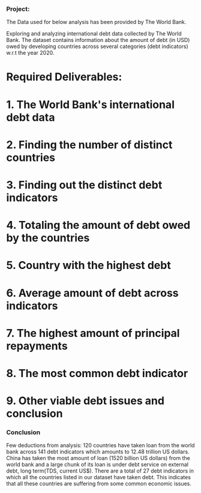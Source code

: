 ### Project: 
The Data used for below analysis has been provided by The World Bank.

Exploring and analyzing international debt data collected by The World Bank. The dataset contains information about the amount of debt (in USD) owed by developing countries across several categories (debt indicators) w.r.t the year 2020.



# Required Deliverables:


# 1.	The World Bank's international debt data
# 2.	Finding the number of distinct countries
# 3.	Finding out the distinct debt indicators
# 4.	Totaling the amount of debt owed by the countries
# 5.	Country with the highest debt
# 6.	Average amount of debt across indicators
# 7.	The highest amount of principal repayments
# 8.	The most common debt indicator
# 9.	Other viable debt issues and conclusion




### Conclusion
Few deductions from analysis:
120 countries have taken loan from the world bank across 141 debt indicators which amounts to 12.48 trillion US dollars.
China has taken the most amount of loan (1520 billion US dollars) from the world bank and a large chunk of its loan is under debt service on external debt, long term(TDS, current US$).
There are a total of 27 debt indicators in which all the countries listed in our dataset have taken debt. This indicates that all these countries are suffering from some common economic issues.
